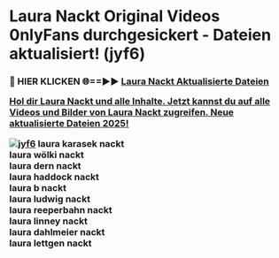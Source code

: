 # Laura Nackt Original Videos 0nlyFans durchgesickert - Dateien aktualisiert! (jyf6)

<h3>🔴 HIER KLICKEN 🌐==►► <a href="https://tinyurl.com/h6vf6nb8" rel="nofollow">Laura Nackt Aktualisierte Dateien

Hol dir Laura Nackt und alle Inhalte. Jetzt kannst du auf alle Videos und Bilder von Laura Nackt zugreifen. Neue aktualisierte Dateien 2025!

[![jyf6](https://i.imgur.com/sD4kR3V.gif)](https://tinyurl.com/h6vf6nb8)
laura karasek nackt<br>
laura wölki nackt<br>
laura dern nackt<br>
laura haddock nackt<br>
laura b nackt<br>
laura ludwig nackt<br>
laura reeperbahn nackt<br>
laura linney nackt<br>
laura dahlmeier nackt<br>
laura lettgen nackt